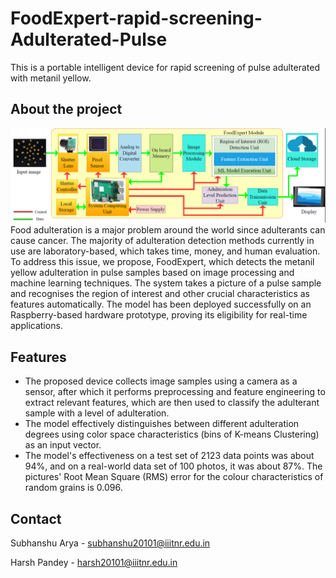 # FoodExpert-rapid-screening-Adulterated-Pulse
This is a portable intelligent device for rapid screening of pulse adulterated with metanil yellow.
## About the project

![alt text](https://github.com/Subhanshu20101/FoodExpert-rapid-screening-Adulterated-Pulse/blob/main/images/arch.png)
Food adulteration is a major problem around the world since adulterants can cause cancer.
The majority of adulteration detection methods currently in use are laboratory-based, which takes time, money, and human evaluation.
To address this issue, we propose, FoodExpert, which detects the metanil yellow adulteration in pulse samples based on image processing and machine learning techniques. The system takes a picture of a pulse sample and recognises the region of interest and other crucial characteristics as features automatically. The model has been deployed successfully on an Raspberry-based hardware prototype, proving its eligibility for real-time applications.

## Features
* The proposed device collects image samples using a camera as a sensor, after which it performs preprocessing and feature engineering to extract relevant features, which are then used to classify the adulterant sample with a level of adulteration. 
* The model effectively distinguishes between different adulteration degrees using color space characteristics (bins of K-means Clustering) as an input vector. 
* The model's effectiveness on a test set of 2123 data points was about 94%, and on a real-world data set of 100 photos, it was about 87%. The pictures' Root Mean Square (RMS) error for the colour characteristics of random grains is 0.096. 

## Contact

Subhanshu Arya - subhanshu20101@iiitnr.edu.in

Harsh Pandey - harsh20101@iiitnr.edu.in
